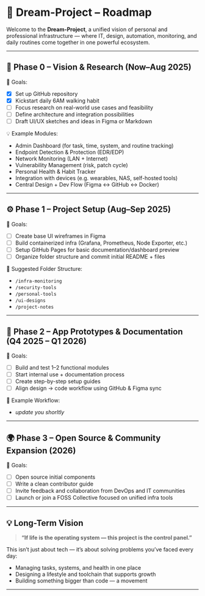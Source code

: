 # 🚀 Dream-Project – Roadmap

Welcome to the **Dream-Project**, a unified vision of personal and professional infrastructure — where IT, design, automation, monitoring, and daily routines come together in one powerful ecosystem.

---

## 🧭 Phase 0 – Vision & Research (Now–Aug 2025)

🎯 Goals:
- [x] Set up GitHub repository
- [x] Kickstart daily 6AM walking habit
- [ ] Focus research on real-world use cases and feasibility
- [ ] Define architecture and integration possibilities
- [ ] Draft UI/UX sketches and ideas in Figma or Markdown

💡 Example Modules:
- Admin Dashboard (for task, time, system, and routine tracking)
- Endpoint Detection & Protection (EDR/EDP)
- Network Monitoring (LAN + Internet)
- Vulnerability Management (risk, patch cycle)
- Personal Health & Habit Tracker
- Integration with devices (e.g. wearables, NAS, self-hosted tools)
- Central Design + Dev Flow (Figma ↔ GitHub ↔ Docker)

---

## ⚙️ Phase 1 – Project Setup (Aug–Sep 2025)

🎯 Goals:
- [ ] Create base UI wireframes in Figma
- [ ] Build containerized infra (Grafana, Prometheus, Node Exporter, etc.)
- [ ] Setup GitHub Pages for basic documentation/dashboard preview
- [ ] Organize folder structure and commit initial README + files

📁 Suggested Folder Structure:
- `/infra-monitoring`
- `/security-tools`
- `/personal-tools`
- `/ui-designs`
- `/project-notes`

---

## 🧱 Phase 2 – App Prototypes & Documentation (Q4 2025 – Q1 2026)

🎯 Goals:
- [ ] Build and test 1–2 functional modules
- [ ] Start internal use + documentation process
- [ ] Create step-by-step setup guides
- [ ] Align design → code workflow using GitHub & Figma sync

🔁 Example Workflow:

- _update you shorltly_

---

## 🌍 Phase 3 – Open Source & Community Expansion (2026)

🎯 Goals:
- [ ] Open source initial components
- [ ] Write a clean contributor guide
- [ ] Invite feedback and collaboration from DevOps and IT communities
- [ ] Launch or join a FOSS Collective focused on unified infra tools

---

## 💡 Long-Term Vision

> **“If life is the operating system — this project is the control panel.”**

This isn’t just about tech — it’s about solving problems you’ve faced every day:
- Managing tasks, systems, and health in one place
- Designing a lifestyle and toolchain that supports growth
- Building something bigger than code — a movement

---
